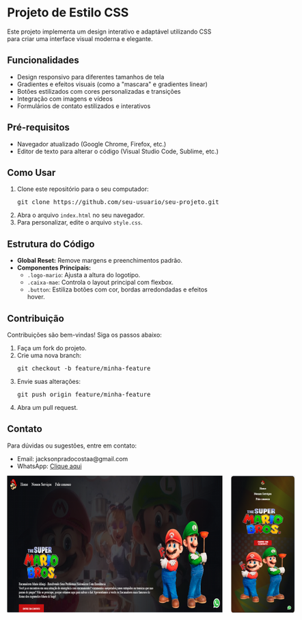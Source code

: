 
</head>
<body>
    <div class="container">
        <h1>Projeto de Estilo CSS</h1>
        <p>Este projeto implementa um design interativo e adaptável utilizando CSS para criar uma interface visual moderna e elegante.</p>
        <h2>Funcionalidades</h2>
        <ul>
            <li>Design responsivo para diferentes tamanhos de tela</li>
            <li>Gradientes e efeitos visuais (como a "mascara" e gradientes linear)</li>
            <li>Botões estilizados com cores personalizadas e transições</li>
            <li>Integração com imagens e vídeos</li>
            <li>Formulários de contato estilizados e interativos</li>
        </ul>
        <h2>Pré-requisitos</h2>
        <ul>
            <li>Navegador atualizado (Google Chrome, Firefox, etc.)</li>
            <li>Editor de texto para alterar o código (Visual Studio Code, Sublime, etc.)</li>
        </ul>
        <h2>Como Usar</h2>
        <ol>
            <li>Clone este repositório para o seu computador:
                <pre>git clone https://github.com/seu-usuario/seu-projeto.git</pre>
            </li>
            <li>Abra o arquivo <code>index.html</code> no seu navegador.</li>
            <li>Para personalizar, edite o arquivo <code>style.css</code>.</li>
        </ol>
        <h2>Estrutura do Código</h2>
        <ul>
            <li><strong>Global Reset:</strong> Remove margens e preenchimentos padrão.</li>
            <li><strong>Componentes Principais:</strong>
                <ul>
                    <li><code>.logo-mario</code>: Ajusta a altura do logotipo.</li>
                    <li><code>.caixa-mae</code>: Controla o layout principal com flexbox.</li>
                    <li><code>.button</code>: Estiliza botões com cor, bordas arredondadas e efeitos hover.</li>
                </ul>
            </li>
        </ul>
        <h2>Contribuição</h2>
        <p>Contribuições são bem-vindas! Siga os passos abaixo:</p>
        <ol>
            <li>Faça um fork do projeto.</li>
            <li>Crie uma nova branch:
                <pre>git checkout -b feature/minha-feature</pre>
            </li>
            <li>Envie suas alterações:
                <pre>git push origin feature/minha-feature</pre>
            </li>
            <li>Abra um pull request.</li>
        </ol>
        <h2>Contato</h2>
        <p>Para dúvidas ou sugestões, entre em contato:</p>
        <ul>
            <li>Email: jacksonpradocostaa@gmail.com</li>
            <li>WhatsApp: <a href="https://wa.me/5564992748017">Clique aqui</a></li>
        </ul>
    </div>
</body>
</html>
<div style="display: flex; justify-content: space-between;">
<img src="https://github.com/jacksonprado/Projeto-Encanadores/blob/main/img/Mario-Bros.png" alt="Para Computador" width="700px" style="margin-right: 20px;"/>
<img src="https://github.com/jacksonprado/Projeto-Encanadores/blob/main/img/Mario-Bros-Para-Cel.png" width="150px" alt="Para Celular"/>
  </div>
